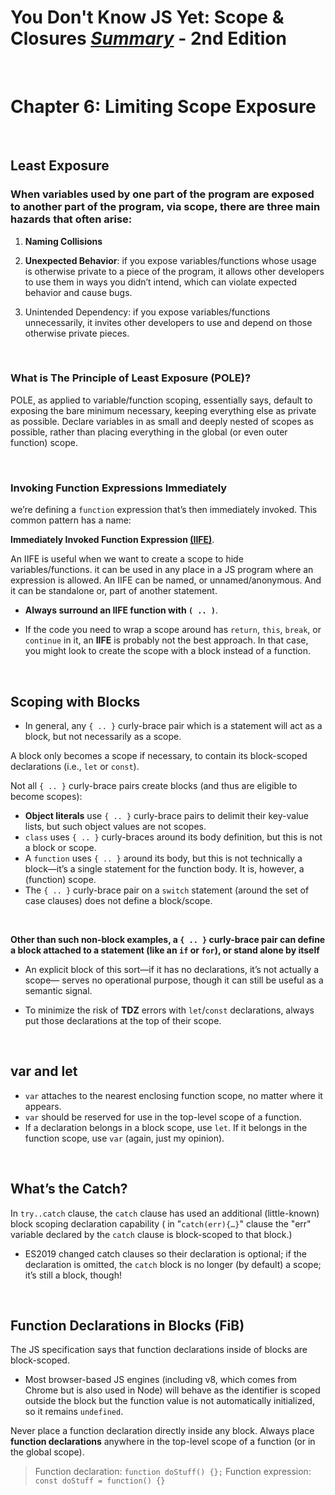# You Don't Know JS Yet: Scope & Closures <ins>**_Summary_**</ins> - 2nd Edition

<br>

# Chapter 6: Limiting Scope Exposure

<br>

## Least Exposure

### When variables used by one part of the program are exposed to another part of the program, via scope, there are three main hazards that often arise:

1. **Naming Collisions**

2. **Unexpected Behavior**: if you expose variables/functions whose usage is otherwise private to a piece of the program, it allows other developers to use them in ways you didn’t intend, which can violate expected behavior and cause bugs.

3. Unintended Dependency: if you expose variables/functions unnecessarily, it invites other developers to use and depend on those otherwise private pieces.

<br>

### What is The Principle of Least Exposure (POLE)?

POLE, as applied to variable/function scoping, essentially says, default to exposing the bare minimum necessary, keeping everything else as private as possible. Declare variables in as small and deeply nested of scopes as possible, rather than placing everything in the global (or even outer function) scope.

<br>

### Invoking Function Expressions Immediately

we’re defining a `function` expression that’s then immediately invoked. This common pattern has a name:

**Immediately Invoked Function Expression <ins>(IIFE)</ins>**.

An IIFE is useful when we want to create a scope to hide variables/functions. it can be used in any place in a JS program where an expression is allowed. An IIFE can be named, or unnamed/anonymous. And it can be standalone or, part of another statement.

- **Always surround an IIFE function with `( .. )`**.

- If the code you need to wrap a scope around has `return`, `this`, `break`, or `continue` in it, an **IIFE** is probably not the best approach. In that case, you might look to create the scope with a block instead of a function.

<br>

## Scoping with Blocks

- In general, any `{ .. }` curly-brace pair which is a statement will act as a block, but not necessarily as a scope.

A block only becomes a scope if necessary, to contain its block-scoped declarations (i.e., `let` or `const`).

Not all `{ .. }` curly-brace pairs create blocks (and thus are eligible to become scopes):

- **Object literals** use `{ .. }` curly-brace pairs to delimit their key-value lists, but such object values are not scopes.
- `class` uses `{ .. }` curly-braces around its body definition, but this is not a block or scope.
- A `function` uses `{ .. }` around its body, but this is not technically a block—it’s a single statement for the function body. It is, however, a (function) scope.
- The `{ .. }` curly-brace pair on a `switch` statement (around the set of case clauses) does not define a block/scope.

<br>

**Other than such non-block examples, a `{ .. }` curly-brace pair can define a block attached to a statement (like an `if` or `for`), or stand alone by itself**

- An explicit block of this sort—if it has no declarations, it’s not actually a scope— serves no operational purpose, though it can still be useful as a semantic signal.

- To minimize the risk of **TDZ** errors with `let`/`const` declarations, always put those declarations at the top of their scope.

<br>

## var and let

- `var` attaches to the nearest enclosing function scope, no matter where it appears.
- `var` should be reserved for use in the top-level scope of a function.
- If a declaration belongs in a block scope, use `let`. If it belongs in the function scope, use `var` (again, just my opinion).

<br>

## What’s the Catch?

In `try..catch` clause, the `catch` clause has used an additional (little-known) block scoping declaration capability ( in "`catch(err){…}`" clause the "err" variable declared by the `catch` clause is block-scoped to that block.)

- ES2019 changed catch clauses so their declaration is optional; if the declaration is omitted, the `catch` block is no longer (by default) a scope; it’s still a block, though!

<br>

## Function Declarations in Blocks (FiB)

The JS specification says that function declarations inside of blocks are block-scoped.

- Most browser-based JS engines (including v8, which comes from Chrome but is also used in Node) will behave as the identifier is scoped outside the block but the function value is not automatically initialized, so it remains `undefined`.

Never place a function declaration directly inside any block. Always place **function declarations** anywhere in the top-level scope of a function (or in the global scope).

> Function declaration: `function doStuff() {};`
> Function expression: `const doStuff = function() {}`
